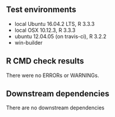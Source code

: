 ## Test environments
* local Ubuntu 16.04.2 LTS, R 3.3.3
* local OSX 10.12.3, R 3.3.3
* ubuntu 12.04.05 (on travis-ci), R 3.2.2
* win-builder

## R CMD check results
There were no ERRORs or WARNINGs. 

## Downstream dependencies
There are no downstream dependencies